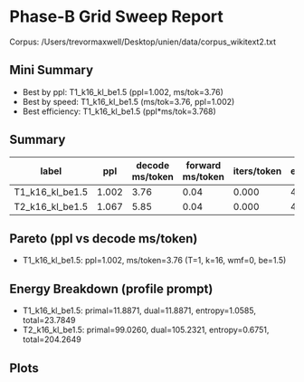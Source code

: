 # Phase-B Grid Sweep Report

Corpus: /Users/trevormaxwell/Desktop/unien/data/corpus_wikitext2.txt

## Mini Summary

- Best by ppl: T1_k16_kl_be1.5 (ppl=1.002, ms/tok=3.76)
- Best by speed: T1_k16_kl_be1.5 (ms/tok=3.76, ppl=1.002)
- Best efficiency: T1_k16_kl_be1.5 (ppl*ms/tok=3.768)

## Summary

| label | ppl | decode ms/token | forward ms/token | iters/token | epochs | tokens | total s | T | k | wmf | beta_end |
| --- | --- | --- | --- | --- | --- | --- | --- | --- | --- | --- | --- |
| T1_k16_kl_be1.5 | 1.002 | 3.76 | 0.04 | 0.000 | 49 | 2007040 | 165.4 | 1 | 16 | 0 | 1.5 |
| T2_k16_kl_be1.5 | 1.067 | 5.85 | 0.04 | 0.000 | 49 | 2007040 | 226.2 | 2 | 16 | 0 | 1.5 |

## Pareto (ppl vs decode ms/token)

- T1_k16_kl_be1.5: ppl=1.002, ms/token=3.76 (T=1, k=16, wmf=0, be=1.5)

## Energy Breakdown (profile prompt)

- T1_k16_kl_be1.5: primal=11.8871, dual=11.8871, entropy=1.0585, total=23.7849
- T2_k16_kl_be1.5: primal=99.0260, dual=105.2321, entropy=0.6751, total=204.2649

## Plots
